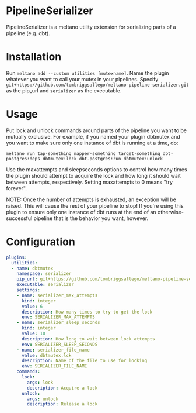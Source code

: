 # PipelineSerializer

PipelineSerializer is a meltano utility extension for serializing parts of a pipeline (e.g. dbt).

# Installation
Run `meltano add --custom utilities [mutexname]`. Name the plugin whatever you want to call your mutex in your pipelines. Specify `git+https://github.com/tombriggsallego/meltano-pipeline-serializer.git` as the pip_url and `serializer` as the executable.

# Usage
Put lock and unlock commands around parts of the pipeline you want to be mutually exclusive. For example, if you named your plugin dbtmutex and you want to make sure only one instance of dbt is running at a time, do:

`meltano run tap-something mapper-something target-something dbt-postgres:deps dbtmutex:lock dbt-postgres:run dbtmutex:unlock`

Use the maxattempts and sleepseconds options to control how many times the plugin should attempt to acquire the lock and how long it should wait between attempts, respectively. Setting maxattempts to 0 means "try forever".

NOTE: Once the number of attempts is exhausted, an exception will be raised. This will cause the rest of your pipeline to stop! If you're using this plugin to ensure only one instance of dbt runs at the end of an otherwise-successful pipeline that is the behavior you want, however.

# Configuration
```yaml
plugins:
  utilities:
  - name: dbtmutex
    namespace: serializer
    pip_url: git+https://github.com/tombriggsallego/meltano-pipeline-serializer.git
    executable: serializer
    settings:
    - name: serializer_max_attempts
      kind: integer
      value: 6
      description: How many times to try to get the lock
      env: SERIALIZER_MAX_ATTEMPTS
    - name: serializer_sleep_seconds
      kind: integer
      value: 10
      description: How long to wait between lock attempts
      env: SERIALIZER_SLEEP_SECONDS
    - name: serializer_file_name
      value: dbtmutex.lck
      description: Name of the file to use for locking
      env: SERIALIZER_FILE_NAME
    commands:
      lock:
        args: lock
        description: Acquire a lock
      unlock:
        args: unlock
        description: Release a lock
```


